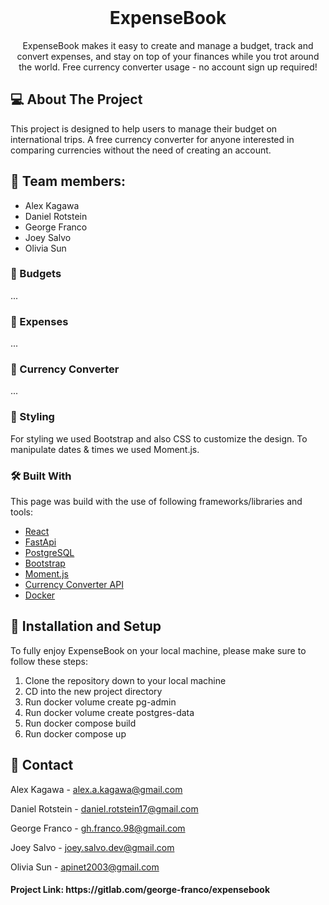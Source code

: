 <br />
<div align="center">

  <h1 align="center">ExpenseBook</h1>

  <p align="center">
    ExpenseBook makes it easy to create and manage a budget, track and convert expenses, and stay on top of your finances while you trot around the world.
    Free currency converter usage - no account sign up required!
  </p>
</div>


## 💻 About The Project

This project is designed to help users to manage their budget on international trips. A free currency converter for anyone interested in comparing currencies without the need of creating an account.


## 🧠 Team members:

- Alex Kagawa
- Daniel Rotstein
- George Franco
- Joey Salvo
- Olivia Sun


### 📌 Budgets

...


### 📌 Expenses

...


### 📌 Currency Converter

...


### 🎨 Styling

For styling we used Bootstrap and also CSS to customize the design.
To manipulate dates & times we used Moment.js.


### 🛠 Built With

This page was build with the use of following frameworks/libraries and tools:

- [React][react-url]
- [FastApi][fastapi-url]
- [PostgreSQL][postgresql-url]
- [Bootstrap][bootstrap-url]
- [Moment.js][moment.js-url]
- [Currency Converter API][currency-converter-url]
- [Docker][docker-url]



## 🚀 Installation and Setup

To fully enjoy ExpenseBook on your local machine, please make sure to follow these steps:

1. Clone the repository down to your local machine
2. CD into the new project directory
3. Run docker volume create pg-admin
4. Run docker volume create postgres-data
5. Run docker compose build
6. Run docker compose up
<!-- 6. Run docker exec -it smelli-belli-inventory-api-1 bash
7. Run python manage.py loaddata products.json
8. Exit the container's CLI, and enjoy Smelli Belli to its fullest! -->



## 🪪 Contact

Alex Kagawa - alex.a.kagawa@gmail.com

Daniel Rotstein - daniel.rotstein17@gmail.com

George Franco - gh.franco.98@gmail.com

Joey Salvo - joey.salvo.dev@gmail.com

Olivia Sun - apinet2003@gmail.com

<h4> Project Link: https://gitlab.com/george-franco/expensebook </h4>



[react-url]: https://reactjs.org/
[fastapi-url]: https://fastapi.tiangolo.com/
[postgresql-url]: https://www.postgresql.org/
[bootstrap-url]: https://getbootstrap.com
[moment.js-url]: https://momentjs.com/
[currency-converter-url]: https://exchangerate.host/
[docker-url]: https://docker.com/


